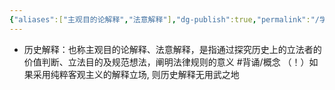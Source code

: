 ```yaml
---
{"aliases":["主观目的论解释","法意解释"],"dg-publish":true,"permalink":"/学习笔记/知识点/历史解释/","dgPassFrontmatter":true}
---
```


- 历史解释：也称主观目的论解释、法意解释，是指通过探究历史上的立法者的价值判断、立法目的及规范想法，阐明法律规则的意义 #背诵/概念 
（！）如果采用纯粹客观主义的解释立场, 则历史解释无用武之地